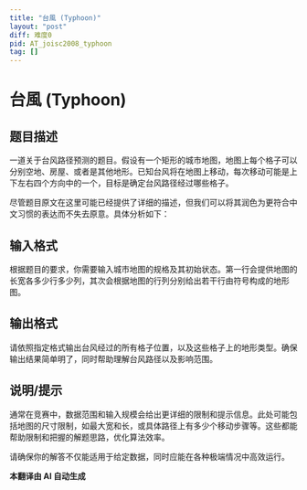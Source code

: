 ```yaml
---
title: "台風 (Typhoon)"
layout: "post"
diff: 难度0
pid: AT_joisc2008_typhoon
tag: []
---
```


# 台風 (Typhoon)

## 题目描述

[题目链接]: https://atcoder.jp/contests/joisc2008/tasks/joisc2008_typhoon

一道关于台风路径预测的题目。假设有一个矩形的城市地图，地图上每个格子可以分别空地、房屋、或者是其他地形。已知台风将在地图上移动，每次移动可能是上下左右四个方向中的一个，目标是确定台风路径经过哪些格子。

尽管题目原文在这里可能已经提供了详细的描述，但我们可以将其润色为更符合中文习惯的表达而不失去原意。具体分析如下：

## 输入格式

根据题目的要求，你需要输入城市地图的规格及其初始状态。第一行会提供地图的长宽各多少行多少列，其次会根据地图的行列分别给出若干行由符号构成的地形图。

## 输出格式

请依照指定格式输出台风经过的所有格子位置，以及这些格子上的地形类型。确保输出结果简单明了，同时帮助理解台风路径以及影响范围。

## 说明/提示

通常在竞赛中，数据范围和输入规模会给出更详细的限制和提示信息。此处可能包括地图的尺寸限制，如最大宽和长，或具体路径上有多少个移动步骤等。这些都能帮助限制和把握的解题思路，优化算法效率。

请确保你的解答不仅能适用于给定数据，同时应能在各种极端情况中高效运行。

 **本翻译由 AI 自动生成**

